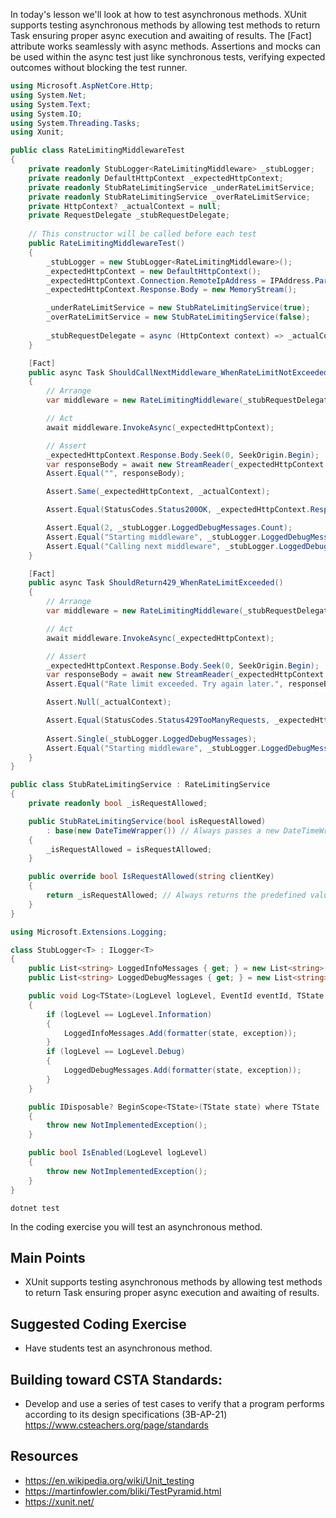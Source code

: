 In today's lesson we'll look at how to test asynchronous methods.  XUnit supports testing asynchronous methods by allowing test methods to return Task ensuring proper async execution and awaiting of results. The [Fact] attribute works seamlessly with async methods. Assertions and mocks can be used within the async test just like synchronous tests, verifying expected outcomes without blocking the test runner.


``` cs
using Microsoft.AspNetCore.Http;
using System.Net;
using System.Text;
using System.IO;
using System.Threading.Tasks;
using Xunit;

public class RateLimitingMiddlewareTest
{
    private readonly StubLogger<RateLimitingMiddleware> _stubLogger;
    private readonly DefaultHttpContext _expectedHttpContext;
    private readonly StubRateLimitingService _underRateLimitService;
    private readonly StubRateLimitingService _overRateLimitService;
    private HttpContext? _actualContext = null;
    private RequestDelegate _stubRequestDelegate;
    
    // This constructor will be called before each test
    public RateLimitingMiddlewareTest()
    {
        _stubLogger = new StubLogger<RateLimitingMiddleware>();
        _expectedHttpContext = new DefaultHttpContext();
        _expectedHttpContext.Connection.RemoteIpAddress = IPAddress.Parse("127.0.0.1");
        _expectedHttpContext.Response.Body = new MemoryStream();

        _underRateLimitService = new StubRateLimitingService(true);
        _overRateLimitService = new StubRateLimitingService(false);
        
        _stubRequestDelegate = async (HttpContext context) => _actualContext = context;
    }

    [Fact]
    public async Task ShouldCallNextMiddleware_WhenRateLimitNotExceeded()
    {
        // Arrange
        var middleware = new RateLimitingMiddleware(_stubRequestDelegate, _underRateLimitService, _stubLogger);

        // Act
        await middleware.InvokeAsync(_expectedHttpContext);

        // Assert
        _expectedHttpContext.Response.Body.Seek(0, SeekOrigin.Begin);
        var responseBody = await new StreamReader(_expectedHttpContext.Response.Body, Encoding.UTF8).ReadToEndAsync();
        Assert.Equal("", responseBody);

        Assert.Same(_expectedHttpContext, _actualContext);

        Assert.Equal(StatusCodes.Status200OK, _expectedHttpContext.Response.StatusCode);

        Assert.Equal(2, _stubLogger.LoggedDebugMessages.Count);
        Assert.Equal("Starting middleware", _stubLogger.LoggedDebugMessages[0]);
        Assert.Equal("Calling next middleware", _stubLogger.LoggedDebugMessages[1]);
    }

    [Fact]
    public async Task ShouldReturn429_WhenRateLimitExceeded()
    {
        // Arrange
        var middleware = new RateLimitingMiddleware(_stubRequestDelegate, _overRateLimitService, _stubLogger);

        // Act
        await middleware.InvokeAsync(_expectedHttpContext);

        // Assert
        _expectedHttpContext.Response.Body.Seek(0, SeekOrigin.Begin);
        var responseBody = await new StreamReader(_expectedHttpContext.Response.Body, Encoding.UTF8).ReadToEndAsync();
        Assert.Equal("Rate limit exceeded. Try again later.", responseBody);

        Assert.Null(_actualContext);

        Assert.Equal(StatusCodes.Status429TooManyRequests, _expectedHttpContext.Response.StatusCode);
        
        Assert.Single(_stubLogger.LoggedDebugMessages);
        Assert.Equal("Starting middleware", _stubLogger.LoggedDebugMessages[0]);
    }
}

public class StubRateLimitingService : RateLimitingService
{
    private readonly bool _isRequestAllowed;

    public StubRateLimitingService(bool isRequestAllowed) 
        : base(new DateTimeWrapper()) // Always passes a new DateTimeWrapper
    {
        _isRequestAllowed = isRequestAllowed;
    }

    public override bool IsRequestAllowed(string clientKey)
    {
        return _isRequestAllowed; // Always returns the predefined value
    }
}
```

``` cs
using Microsoft.Extensions.Logging;

class StubLogger<T> : ILogger<T>
{
    public List<string> LoggedInfoMessages { get; } = new List<string>();
    public List<string> LoggedDebugMessages { get; } = new List<string>();

    public void Log<TState>(LogLevel logLevel, EventId eventId, TState state, Exception exception, Func<TState, Exception, string> formatter)
    {
        if (logLevel == LogLevel.Information)
        {
            LoggedInfoMessages.Add(formatter(state, exception));
        }
        if (logLevel == LogLevel.Debug)
        {
            LoggedDebugMessages.Add(formatter(state, exception));
        }
    }

    public IDisposable? BeginScope<TState>(TState state) where TState : notnull
    {
        throw new NotImplementedException();
    }

    public bool IsEnabled(LogLevel logLevel)
    {
        throw new NotImplementedException();
    }
}
```

`dotnet test`

In the coding exercise you will test an asynchronous method.

## Main Points
- XUnit supports testing asynchronous methods by allowing test methods to return Task ensuring proper async execution and awaiting of results.

## Suggested Coding Exercise
- Have students test an asynchronous method.

## Building toward CSTA Standards:
- Develop and use a series of test cases to verify that a program performs according to its design specifications (3B-AP-21) https://www.csteachers.org/page/standards

## Resources
- https://en.wikipedia.org/wiki/Unit_testing
- https://martinfowler.com/bliki/TestPyramid.html
- https://xunit.net/
